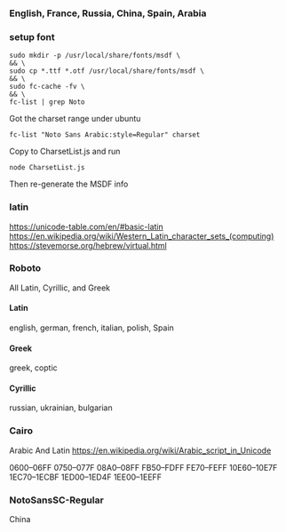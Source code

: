 ### English, France, Russia, China, Spain, Arabia

### setup font 

```
sudo mkdir -p /usr/local/share/fonts/msdf \
&& \
sudo cp *.ttf *.otf /usr/local/share/fonts/msdf \
&& \
sudo fc-cache -fv \
&& \
fc-list | grep Noto
```

Got the charset range under ubuntu

```
fc-list "Noto Sans Arabic:style=Regular" charset
```

Copy to CharsetList.js and run 

```
node CharsetList.js
```

Then re-generate the MSDF info
 

### latin 
https://unicode-table.com/en/#basic-latin
https://en.wikipedia.org/wiki/Western_Latin_character_sets_(computing)
https://stevemorse.org/hebrew/virtual.html

### Roboto 
All Latin, Cyrillic, and Greek 

#### Latin
english, german, french, italian, polish, Spain

#### Greek
greek, coptic

#### Cyrillic
russian, ukrainian, bulgarian

### Cairo 
Arabic And Latin
https://en.wikipedia.org/wiki/Arabic_script_in_Unicode

0600–06FF
0750–077F
08A0–08FF
FB50–FDFF
FE70–FEFF
10E60–10E7F
1EC70–1ECBF
1ED00–1ED4F
1EE00–1EEFF

### NotoSansSC-Regular
China